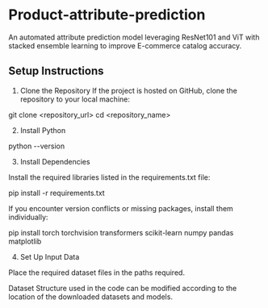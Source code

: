 # Product-attribute-prediction
An automated attribute prediction model leveraging ResNet101 and ViT with stacked ensemble learning to improve E-commerce catalog accuracy. 

## Setup Instructions

1. Clone the Repository
If the project is hosted on GitHub, clone the repository to your local machine:

git clone <repository_url>
cd <repository_name>

2. Install Python

python --version

3. Install Dependencies

Install the required libraries listed in the requirements.txt file:

pip install -r requirements.txt

If you encounter version conflicts or missing packages, install them individually:

pip install torch torchvision transformers scikit-learn numpy pandas matplotlib

4. Set Up Input Data

Place the required dataset files in the paths required.

Dataset Structure used in the code can be modified according to the location of the downloaded datasets and models.
